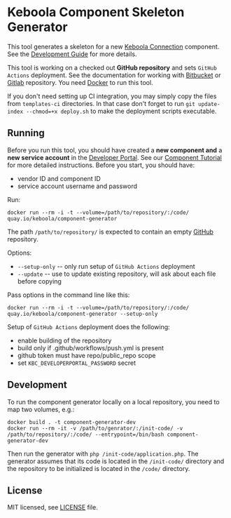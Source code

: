 # Keboola Component Skeleton Generator
This tool generates a skeleton for a new [Keboola Connection](https://connection.keboola.com/) component. 
See the [Development Guide](https://developers.keboola.com/extend/component/) for more details.

This tool is working on a checked out **GitHub repository** and sets `GitHub Actions` deployment. 
See the documentation for working with 
[Bitbucket](https://developers.keboola.com/extend/component/deployment/#bitbucket-integration) or 
[Gitlab](https://developers.keboola.com/extend/component/deployment/#gitlab-integration) repository.
You need [Docker](https://www.docker.com/) to run this tool.

If you don't need setting up CI integration, you may simply copy the files from `templates-ci` directories.
In that case don't forget to run `git update-index --chmod=+x deploy.sh` to make the deployment scripts executable.

## Running
Before you run this tool, you should have created a **new component and** a **new service account**
in the [Developer Portal](https://components.keboola.com/). See our 
[Component Tutorial](https://developers.keboola.com/extend/component/tutorial/) for more detailed instructions.
Before you start, you should have:

- vendor ID and component ID
- service account username and password 
 
Run:

	docker run --rm -i -t --volume=/path/to/repository/:/code/ quay.io/keboola/component-generator

The path `/path/to/repository/` is expected to contain an empty [GitHub](https://github.com/) repository.

Options:
- `--setup-only` -- only run setup of `GitHub Actions` deployment
- `--update` -- use to update existing repository, will ask about each file before copying

Pass options in the command line like this:

	docker run --rm -i -t --volume=/path/to/repository/:/code/ quay.io/keboola/component-generator --setup-only

Setup of `GitHub Actions` deployment does the following:

- enable building of the repository
- build only if .github/workflows/push.yml is present
- github token must have repo/public_repo scope
- set `KBC_DEVELOPERPORTAL_PASSWORD` secret

## Development
To run the component generator locally on a local repository, you need to map two volumes, e.g.:

```
docker build . -t component-generator-dev
docker run --rm -it -v /path/to/genrator/:/init-code/ -v /path/to/repository/:/code/ --entrypoint=/bin/bash component-generator-dev
```

Then run the generator with `php /init-code/application.php`. The generator assumes that its code is located 
in the `/init-code/` directory and the repository to be initialized is located in the `/code/` directory.

## License

MIT licensed, see [LICENSE](./LICENSE) file.
